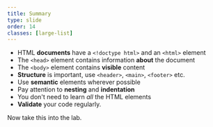 ```yaml
---
title: Summary
type: slide
order: 14
classes: [large-list]
---
```



- HTML **documents** have a `<!doctype html>` and an `<html>` element
- The `<head>` element contains information **about** the document
- The `<body>` element contains **visible** content
- **Structure** is important, use `<header>`, `<main>`, `<footer>` etc.
- Use **semantic** elements wherever possible
- Pay attention to **nesting** and **indentation**
- You don't need to learn *all* the HTML elements
- **Validate** your code regularly.

Now take this into the lab.